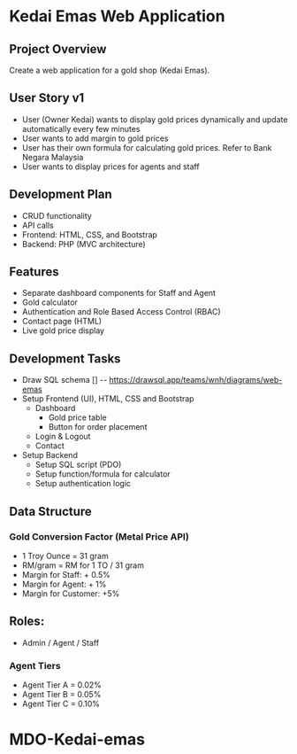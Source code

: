 # Kedai Emas Web Application

## Project Overview

Create a web application for a gold shop (Kedai Emas).

## User Story v1

- User (Owner Kedai) wants to display gold prices dynamically and update automatically every few minutes
- User wants to add margin to gold prices
- User has their own formula for calculating gold prices. Refer to Bank Negara Malaysia
- User wants to display prices for agents and staff

## Development Plan

- CRUD functionality
- API calls
- Frontend: HTML, CSS, and Bootstrap
- Backend: PHP (MVC architecture)

## Features

- Separate dashboard components for Staff and Agent
- Gold calculator
- Authentication and Role Based Access Control (RBAC)
- Contact page (HTML)
- Live gold price display

## Development Tasks

- Draw SQL schema []
    -- https://drawsql.app/teams/wnh/diagrams/web-emas
- Setup Frontend (UI), HTML, CSS and Bootstrap
  - Dashboard
    - Gold price table
    - Button for order placement
  - Login & Logout
  - Contact
- Setup Backend
  - Setup SQL script (PDO)
  - Setup function/formula for calculator
  - Setup authentication logic

## Data Structure

### Gold Conversion Factor (Metal Price API)

- 1 Troy Ounce = 31 gram
- RM/gram = RM for 1 TO / 31 gram
- Margin for Staff: + 0.5%
- Margin for Agent: + 1%
- Margin for Customer: +5%

## Roles:
- Admin / Agent / Staff

### Agent Tiers
- Agent Tier A = 0.02%
- Agent Tier B = 0.05%
- Agent Tier C = 0.10%


# MDO-Kedai-emas
